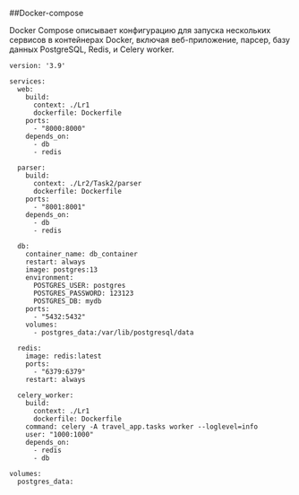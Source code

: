 ##Docker-compose

Docker Compose описывает конфигурацию для запуска нескольких сервисов в контейнерах Docker, включая веб-приложение, парсер, базу данных PostgreSQL, Redis, и Celery worker.

    version: '3.9'
    
    services:
      web:
        build:
          context: ./Lr1
          dockerfile: Dockerfile
        ports:
          - "8000:8000"
        depends_on:
          - db
          - redis
    
      parser:
        build:
          context: ./Lr2/Task2/parser
          dockerfile: Dockerfile
        ports:
          - "8001:8001"
        depends_on:
          - db
          - redis
    
      db:
        container_name: db_container
        restart: always
        image: postgres:13
        environment:
          POSTGRES_USER: postgres
          POSTGRES_PASSWORD: 123123
          POSTGRES_DB: mydb
        ports:
          - "5432:5432"
        volumes:
          - postgres_data:/var/lib/postgresql/data
    
      redis:
        image: redis:latest
        ports:
          - "6379:6379"
        restart: always
    
      celery_worker:
        build:
          context: ./Lr1
          dockerfile: Dockerfile
        command: celery -A travel_app.tasks worker --loglevel=info
        user: "1000:1000"
        depends_on:
          - redis
          - db
    
    volumes:
      postgres_data: